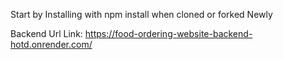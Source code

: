 Start by Installing with npm install when cloned or forked Newly

Backend Url Link: https://food-ordering-website-backend-hotd.onrender.com/
